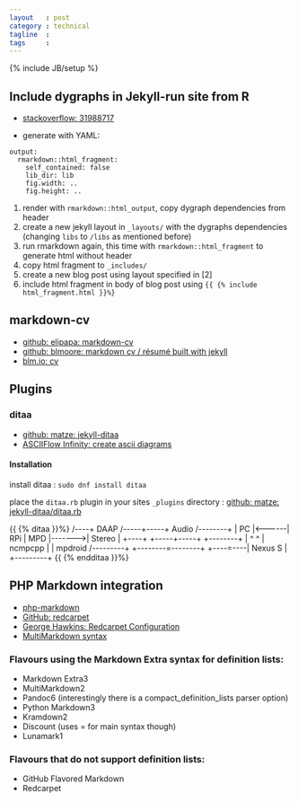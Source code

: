 ```yaml
---
layout   : post
category : technical
tagline  :
tags     :
---
```

{% include JB/setup %}

## Include dygraphs in Jekyll-run site from R

- [stackoverflow: 31988717](https://stackoverflow.com/questions/30175567/include-dygraphs-in-jekyll-run-site-from-r/31988717)

- generate with YAML: 
```
output:
  rmarkdown::html_fragment:
    self_contained: false
    lib_dir: lib
    fig.width: ..
    fig.height: ..
```

1. render with `rmarkdown::html_output`, copy dygraph dependencies from header
2. create a new jekyll layout in `_layouts/` with the dygraphs dependencies (changing `libs` to `/libs` as mentioned before)
3. run rmarkdown again, this time with `rmarkdown::html_fragment` to generate html without header
4. copy html fragment to `_includes/`
5. create a new blog post using layout specified in [2]
6. include html fragment in body of blog post using `{{ {% include html_fragment.html }}%}`

## markdown-cv

- [github: elipapa: markdown-cv](https://github.com/elipapa/markdown-cv)
- [github: blmoore: markdown cv / résumé built with jekyll](https://github.com/blmoore/md-cv)
- [blm.io: cv](http://blm.io/cv/)

## Plugins

### ditaa

- [github: matze: jekyll-ditaa](https://github.com/matze/jekyll-ditaa)
- [ASCIIFlow Infinity: create ascii diagrams](http://asciiflow.com/)

#### Installation

install ditaa
:   `sudo dnf install ditaa`

place the `ditaa.rb` plugin in your sites `_plugins` directory
:   [github: matze: jekyll-ditaa/ditaa.rb](https://raw.githubusercontent.com/matze/jekyll-ditaa/master/ditaa.rb)

{{ {% ditaa }}%}
/----+  DAAP /-----+-----+ Audio  /--------+
| PC |<------| RPi | MPD |------->| Stereo |
+----+       +-----+-----+        +--------+
   |                 ^ ^
   |     ncmpcpp     | | mpdroid /---------+
   +--------=--------+ +----=----| Nexus S |
                                 +---------+
{{ {% endditaa }}%}

## PHP Markdown integration

- [php-markdown](https://michelf.ca/projects/php-markdown/extra/#table)
- [GitHub: redcarpet](https://github.com/vmg/redcarpet)
- [George Hawkins: Redcarpet Configuration](https://george-hawkins.github.io/basic-gfm-jekyll/redcarpet-extensions.html)
- [MultiMarkdown syntax](https://github.com/fletcher/MultiMarkdown/wiki/MultiMarkdown-Syntax-Guide)

### Flavours using the Markdown Extra syntax for definition lists:

- Markdown Extra3
- MultiMarkdown2
- Pandoc6 (interestingly there is a compact_definition_lists parser option)
- Python Markdown3
- Kramdown2
- Discount (uses = for main syntax though)
- Lunamark1

### Flavours that do not support definition lists:

- GitHub Flavored Markdown
- Redcarpet
